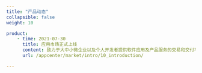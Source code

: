 ```yaml
---
title: "产品动态"
collapsible: false
weight: 10

product:
    - time: 2021-07-30
      title: 应用市场正式上线
      content: 致力于大中小微企业以及个人开发者提供软件应用及产品服务的交易和交付平台。让用户可以轻松查找、测试、购买与部署所需的应用和服务。
      url: /appcenter/market/intro/10_introduction/

---
```


